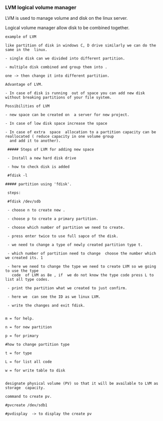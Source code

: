 ### LVM logical volume manager

LVM is used to manage volume and disk on the linux server.

Logical volume manager allow disk to be combined together.

	example of LVM
	
	like partition of disk in windows C, D drive similarly we can do the same in the  linux.
	
	- single disk can we divided into different partition.
	
	- multiple disk combined and group them into .
	
	one -> then change it into different partition.
	
	Advantage of LVM.
	
	- In case of disk is running  out of space you can add new disk without breaking partitions of your file system.
	
	Possibilities of LVM
	
	- new space can be created on  a server for new project.
	
	- In case of low disk space increase the space
	
	- In case of extra  space  allocation to a partition capacity can be reallocated ( reduce capacity in one volume group 
	  and add it to another).
	  
	 ##### Steps of LVM for adding new space
	 
	 - Install a new hard disk drive
	 
	 - how to check disk is added
	 
	 #fdisk -l 
	 
	##### partition using 'fdisk'.
	 
	 steps:
	 
	 #fdisk /dev/sdb
	 
	 - choose n to create new .
	 
	 - choose p to create a primary partition.
	 
	 - choose which number of partition we need to create.
	 
	 - press enter twice to use full sapce of the disk.
	 
	 - we need to change a type of newly created partition type t.
	 
	 - which number of partition need to change  choose the number which we created its. 1
	 
	 - here we need to change the type we need to create LVM so we going to use the type 
	   code  of LVM as 8e , if  we do not know the type code press L to list all type codes.
	 
	 - print the partition what we created to just confirm.
	 
	 - here we  can see the ID as we linux LVM.
	 
	 - write the changes and exit fdisk.
	 
	 
	m = for help.
	
	n = for new partition 
	
	p = for primary
	
	#how to change partition type 
	
	t = for type 
	
	L = for list all code
	
	w = for write table to disk
	
	
	designate physical volume (PV) so that it will be available to LVM as storage  capacity.
	
	command to create pv.
	
	#pvcreate /dev/sdb1
	 
	#pvdisplay  -> to display the create pv
	
	
